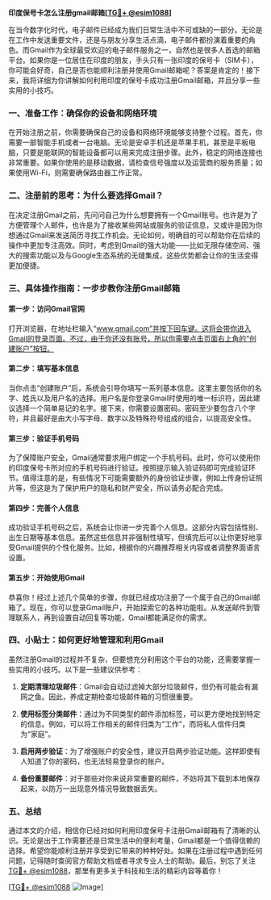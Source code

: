 **印度保号卡怎么注册gmail邮箱[[TG💪+ @esim1088](https://t.me/s/esim1088)]**

在当今数字化时代，电子邮件已经成为我们日常生活中不可或缺的一部分。无论是在工作中发送重要文件，还是与朋友分享生活点滴，电子邮件都扮演着重要的角色。而Gmail作为全球最受欢迎的电子邮件服务之一，自然也是很多人首选的邮箱平台。如果你是一位居住在印度的朋友，手头只有一张印度的保号卡（SIM卡），你可能会好奇，自己是否也能顺利注册并使用Gmail邮箱呢？答案是肯定的！接下来，我将详细为你讲解如何利用印度的保号卡成功注册Gmail邮箱，并且分享一些实用的小技巧。

### 一、准备工作：确保你的设备和网络环境

在开始注册之前，你需要确保自己的设备和网络环境能够支持整个过程。首先，你需要一部智能手机或者一台电脑。无论是安卓手机还是苹果手机，甚至是平板电脑，只要是能联网的智能设备都可以用来完成注册步骤。此外，稳定的网络连接也非常重要。如果你使用的是移动数据，请检查信号强度以及运营商的服务质量；如果使用Wi-Fi，则需要确保路由器工作正常。

### 二、注册前的思考：为什么要选择Gmail？

在决定注册Gmail之前，先问问自己为什么想要拥有一个Gmail账号。也许是为了方便管理个人邮件，也许是为了接收某些网站或服务的验证信息，又或许是因为你想通过Gmail来发送简历寻找工作机会。无论如何，明确目的可以帮助你在后续的操作中更加专注高效。同时，考虑到Gmail的强大功能——比如无限存储空间、强大的搜索功能以及与Google生态系统的无缝集成，这些优势都会让你的生活变得更加便捷。

### 三、具体操作指南：一步步教你注册Gmail邮箱

#### 第一步：访问Gmail官网

打开浏览器，在地址栏输入“www.gmail.com”并按下回车键。这将会带你进入Gmail的登录页面。不过，由于你还没有账号，所以你需要点击页面右上角的“创建账户”按钮。

#### 第二步：填写基本信息

当你点击“创建账户”后，系统会引导你填写一系列基本信息。这里主要包括你的名字、姓氏以及用户名的选择。用户名是你登录Gmail时使用的唯一标识符，因此建议选择一个简单易记的名字。接下来，你需要设置密码。密码至少要包含八个字符，并且最好是由大小写字母、数字以及特殊符号组成的组合，以提高安全性。

#### 第三步：验证手机号码

为了保障账户安全，Gmail通常要求用户绑定一个手机号码。此时，你可以使用你的印度保号卡所对应的手机号码进行验证。按照提示输入验证码即可完成验证环节。值得注意的是，有些情况下可能需要额外的身份验证步骤，例如上传身份证照片等，但这是为了保护用户的隐私和财产安全，所以请务必配合完成。

#### 第四步：完善个人信息

成功验证手机号码之后，系统会让你进一步完善个人信息。这部分内容包括性别、出生日期等基本信息。虽然这些信息并非强制性填写，但填完后可以让你更好地享受Gmail提供的个性化服务。比如，根据你的兴趣推荐相关内容或者调整界面语言设置。

#### 第五步：开始使用Gmail

恭喜你！经过上述几个简单的步骤，你就已经成功注册了一个属于自己的Gmail邮箱了。现在，你可以登录Gmail账户，开始探索它的各种功能啦。从发送邮件到管理联系人，再到设置自动回复等功能，Gmail都能满足你的需求。

### 四、小贴士：如何更好地管理和利用Gmail

虽然注册Gmail的过程并不复杂，但要想充分利用这个平台的功能，还需要掌握一些实用的小技巧。以下是一些建议供参考：

1. **定期清理垃圾邮件**：Gmail会自动过滤掉大部分垃圾邮件，但仍有可能会有漏网之鱼。因此，养成定期检查垃圾邮件箱的习惯很重要。
   
2. **使用标签分类邮件**：通过为不同类型的邮件添加标签，可以更方便地找到特定的信息。例如，可以将工作相关的邮件归类为“工作”，而将私人信件归类为“家庭”。

3. **启用两步验证**：为了增强账户的安全性，建议开启两步验证功能。这样即使有人知道了你的密码，也无法轻易登录你的账户。

4. **备份重要邮件**：对于那些对你来说非常重要的邮件，不妨将其下载到本地保存起来，以防万一出现意外情况导致数据丢失。

### 五、总结

通过本文的介绍，相信你已经对如何利用印度保号卡注册Gmail邮箱有了清晰的认识。无论是出于工作需要还是日常生活中的便利考量，Gmail都是一个值得信赖的选择。希望你能顺利注册并享受到它带来的种种好处。如果在注册过程中遇到任何问题，记得随时查阅官方帮助文档或者寻求专业人士的帮助。最后，别忘了关注[TG💪+ @esim1088](https://t.me/s/esim1088)，那里有更多关于科技和生活的精彩内容等着你！

[[TG💪+ @esim1088](https://t.me/s/esim1088) ![Image](https://i.postimg.cc/4NQfJmqS/Snipaste-2025-05-13-00-14-12.png)]